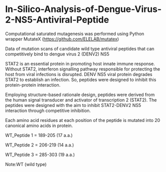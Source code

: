 # In-Silico-Analysis-of-Dengue-Virus-2-NS5-Antiviral-Peptide

Computational saturated mutagenesis was performed using Python wrapper MutateX (https://github.com/ELELAB/mutatex)

Data of mutation scans of candidate wild type antiviral peptides that can competitively bind to dengue virus 2 (DENV2) NS5

STAT2 is an essential protein in promoting host innate immune response. Without STAT2, interferon signalling pathway responsible for protecting the host from viral infections is disrupted. DENV NS5 viral protein degrades STAT2 to establish an infection. So, peptides were designed to inhibit this protein-protein interaction.

Employing structure-based rationale design, peptides were derived from the human signal transducer and activator of transcription 2 (STAT2). The peptides were designed with the aim to inhibit STAT2-DENV2 NS5 interaction through competitive inhibition. 

Each amino acid residues at each position of the peptide is mutated into 20 canonical amino acids in protein. 

WT_Peptide 1 = 189-205 (17 a.a.)

WT_Peptide 2 = 206-219 (14 a.a.)

WT_Peptide 3 = 285-303 (19 a.a.)

Note:WT (wild type)

